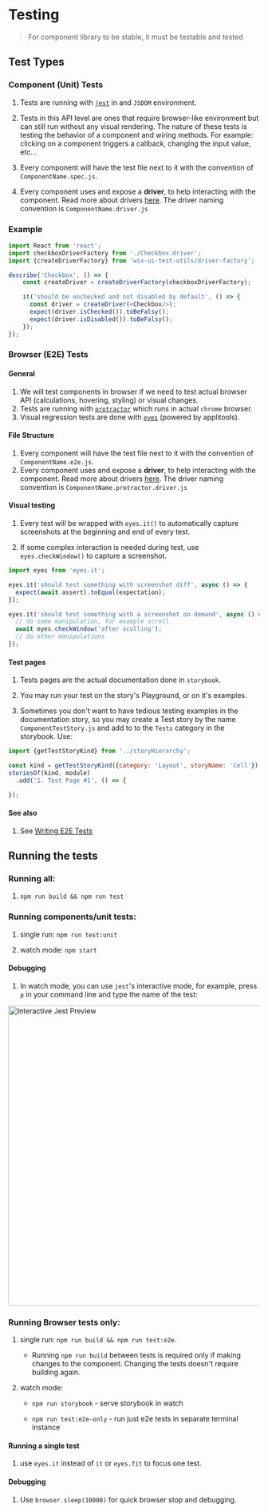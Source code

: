 # Testing

> For component library to be stable, it must be testable and tested

## Test Types

### Component (Unit) Tests

1. Tests are running with [`jest`](https://facebook.github.io/jest/) in and `JSDOM` environment.

1. Tests in this API level are ones that require browser-like environment but can still run without any visual rendering. The nature of these tests is testing the behavior of a component and wiring methods. For example: clicking on a component triggers a callback, changing the input value, etc...

1. Every component will have the test file next to it with the convention of `ComponentName.spec.js`.

1. Every component uses and expose a **driver**, to help interacting with the component. Read more about drivers [here](./TEST_DRIVERS.md). The driver naming convention is `ComponentName.driver.js`

### Example
```js
import React from 'react';
import checkboxDriverFactory from './Checkbox.driver';
import {createDriverFactory} from 'wix-ui-test-utils/driver-factory';

describe('Checkbox', () => {
    const createDriver = createDriverFactory(checkboxDriverFactory);

    it('should be unchecked and not disabled by default', () => {
      const driver = createDriver(<Checkbox/>);
      expect(driver.isChecked()).toBeFalsy();
      expect(driver.isDisabled()).toBeFalsy();
    });
});
```

### Browser (E2E) Tests

#### General

1. We will test components in browser if we need to test actual browser API (calculations, hovering, styling) or visual changes.
1. Tests are running with [`protractor`](http://www.protractortest.org/#/) which runs in actual `chrome` browser.
1. Visual regression tests are done with [`eyes`](https://github.com/wix/eyes.it) (powered by applitools).

#### File Structure

1. Every component will have the test file next to it with the convention of `ComponentName.e2e.js`.
1. Every component uses and expose a **driver**, to help interacting with the component. Read more about drivers [here](./TEST_DRIVERS.md). The driver naming convention is `ComponentName.protractor.driver.js`

#### Visual testing

1. Every test will be wrapped with `eyes.it()` to automatically capture screenshots at the beginning and end of every test.

1. If some complex interaction is needed during test, use `eyes.checkWindow()` to capture a screenshot.

```js
import eyes from 'eyes.it';

eyes.it('should test something with screenshot diff', async () => {
  expect(await assert).toEqual(expectation);
});

eyes.it('should test something with a screenshot on demand', async () => {
  // do some manipulation, for example scroll
  await eyes.checkWindow('after scolling');
  // do other manipulations
});
```

#### Test pages

1. Tests pages are the actual documentation done in `storybook`.

1. You may run your test on the story's Playground, or on it's examples.

1. Sometimes you don't want to have tedious testing examples in the documentation story, so you may create a Test story by the name `ComponentTestStory.js` and add to to the `Tests` category in the storybook. Use:

```js
import {getTestStoryKind} from '../storyHierarchy';

const kind = getTestStoryKind({category: 'Layout', storyName: 'Cell'});
storiesOf(kind, module)
  .add('1. Test Page #1', () => {

});
```

#### See also

1. See [Writing E2E Tests](./WRITING_E2E_TESTS.md)

## Running the tests

### Running all:

1. `npm run build && npm run test`

### Running components/unit tests:

1. single run: `npm run test:unit`

1. watch mode: `npm start`

#### Debugging

1. In watch mode, you can use `jest`'s interactive mode, for example, press `p` in your command line and type the name of the test:
<img src="https://raw.githubusercontent.com/wix/wix-style-react/master/docs/assets/jest-interactive.png" alt="Interactive Jest Preview" width="600">

### Running Browser tests only:

1. single run: `npm run build && npm run test:e2e`.
    - Running `npm run build` between tests is required only if making changes to the component. Changing the tests doesn't require building again.

1. watch mode:

    - `npm run storybook` - serve storybook in watch

    - `npm run test:e2e-only` - run just e2e tests in separate terminal instance

#### Running a single test

1. use `eyes.it` instead of `it` or `eyes.fit` to focus one test.

#### Debugging

1. Use `browser.sleep(10000)` for quick browser stop and debugging.

